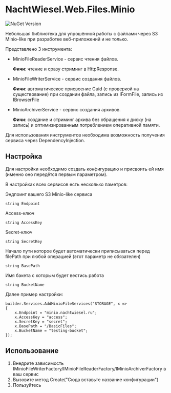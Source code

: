 ﻿# NachtWiesel.Web.Files.Minio

![NuGet Version](https://img.shields.io/nuget/v/NachtWiesel.Web.Files.Minio)

Небольшая библиотека для упрошённой работы с файлами через S3 Minio-like при разработке веб-приложений и не только.

Представлено 3 инструмента:
- MinioFileReaderService - сервис чтения файлов.

	**Фичи**: чтение и сразу стриминг в HttpResponse.
- MinioFileWriterService - сервис создания файлов.

	**Фичи**: автоматическое присвоение Guid (с проверкой на существование) при создании файла, запись из IFormFile, запись из IBrowserFile
- MinioArchiverService - сервис создания архивов. 

	**Фичи**: создание и стриминг архива без обращения к диску (на запись) и оптимизированным потреблением оперативной памяти.

Для использования инструментов необходима возможность получения сервиса через DependencyInjection.

## Настройка

Для настройки необходимо создать конфигурацию и присвоить ей имя (именно оно передётся первым параметром).

В настройках всех сервисов есть несколько паметров:

Эндпоинт вашего S3 Minio-like сервиса

    string Endpoint

Access-ключ

    string AccessKey

Secret-ключ

    string SecretKey

Начало пути которое будет автоматически приписываться перед filePath при любой операцией (этот параметр не обязателен)

    string BasePath

Имя бакета с которым будет вестись работа

    string BucketName

Далее пример настройки:

    builder.Services.AddMinioFileServices("STORAGE", x =>
    {
        x.Endpoint = "minio.nachtwiesel.ru";
        x.AccessKey = "access";
        x.SecretKey = "secret";
        x.BasePath = "/BasicFiles";
        x.BucketName = "testing-bucket";
    });

## Использование

1. Внедрите зависимость IMinioFileWriterFactory/IMinioFileReaderFactory/IMinioArchiverFactory в ваш сервис
2. Вызовите метод Create("Сюда вставьте название конфигурации")
3. Пользуйтесь